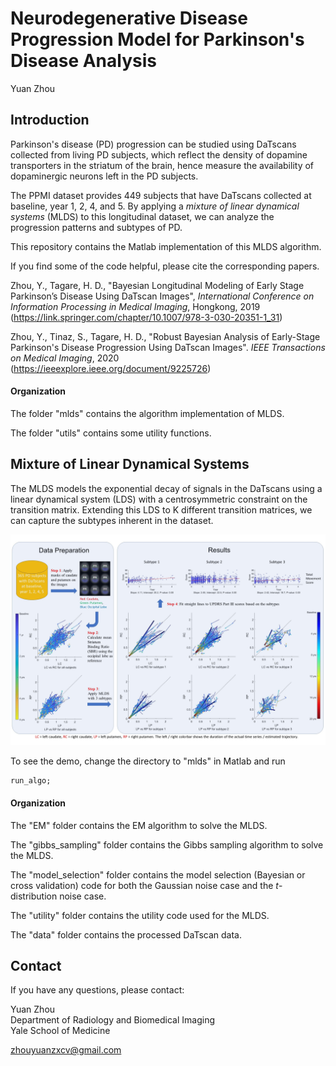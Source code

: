 # Neurodegenerative Disease Progression Model for Parkinson's Disease Analysis
Yuan Zhou

## Introduction

Parkinson's disease (PD) progression can be studied using DaTscans collected from living PD subjects, which reflect the density of dopamine transporters in the striatum of the brain, hence measure the availability of dopaminergic neurons left in the PD subjects.

The PPMI dataset provides 449 subjects that have DaTscans collected at baseline, year 1, 2, 4, and 5. By applying a *mixture of linear dynamical systems* (MLDS) to this longitudinal dataset, we can analyze the progression patterns and subtypes of PD.

This repository contains the Matlab implementation of this MLDS algorithm. 

If you find some of the code helpful, please cite the corresponding papers.  

Zhou, Y., Tagare, H. D., "Bayesian Longitudinal Modeling of Early Stage Parkinson’s Disease Using DaTscan Images", *International Conference on Information Processing in Medical Imaging*, Hongkong, 2019  
(https://link.springer.com/chapter/10.1007/978-3-030-20351-1_31)  

Zhou, Y., Tinaz, S., Tagare, H. D., "Robust Bayesian Analysis of Early-Stage Parkinson's Disease Progression Using DaTscan Images". *IEEE Transactions on Medical Imaging*, 2020  
(https://ieeexplore.ieee.org/document/9225726)  

#### Organization

The folder "mlds" contains the algorithm implementation of MLDS.  

The folder "utils" contains some utility functions.  

## Mixture of Linear Dynamical Systems

The MLDS models the exponential decay of signals in the DaTscans using a linear dynamical system (LDS) with a centrosymmetric constraint on the transition matrix. Extending this LDS to K different transition matrices, we can capture the subtypes inherent in the dataset.
  

![mlds-flowchart](./figure/overview_mlds.jpg)

To see the demo, change the directory to "mlds" in Matlab and run
```
run_algo;
```


#### Organization

The "EM" folder contains the EM algorithm to solve the MLDS.

The "gibbs_sampling" folder contains the Gibbs sampling algorithm to solve the MLDS.

The "model_selection" folder contains the model selection (Bayesian or cross validation) code for both the Gaussian noise case and the *t*-distribution noise case.

The "utility" folder contains the utility code used for the MLDS.

The "data" folder contains the processed DaTscan data.


## Contact

If you have any questions, please contact:

Yuan Zhou  
Department of Radiology and Biomedical Imaging  
Yale School of Medicine  

zhouyuanzxcv@gmail.com

